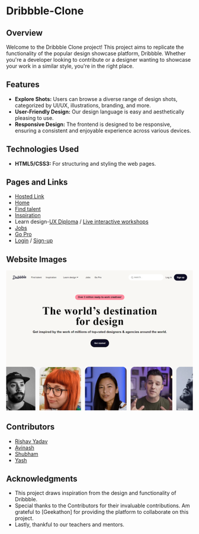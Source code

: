 # Dribbble-Clone

## Overview

Welcome to the Dribbble Clone project! This project aims to replicate the functionality of the popular design showcase platform, Dribbble. Whether you're a developer looking to contribute or a designer wanting to showcase your work in a similar style, you're in the right place.

## Features

- **Explore Shots:** Users can browse a diverse range of design shots, categorized by UI/UX, illustrations, branding, and more.
- **User-Friendly Design:** Our design language is easy and aesthetically pleasing to use.
- **Responsive Design:** The frontend is designed to be responsive, ensuring a consistent and enjoyable experience across various devices.

## Technologies Used

- **HTML5/CSS3:** For structuring and styling the web pages.

## Pages and Links

- [Hosted Link](https://rishavy.github.io/Dribble/)
- [Home](https://rishavy.github.io/Dribble/)
- [Find talent](https://rishavy.github.io/Dribble/Yash/index.html)
- [Inspiration](https://rishavy.github.io/Dribble/Inspiration/inspiration.html)
- Learn design-[UX Diploma](https://rishavy.github.io/Dribble/SHUBHAM/UX%20DIPLOMA%20PAGE/index.html) / [Live interactive workshops](https://rishavy.github.io/Dribble/SHUBHAM/index.html)
- [Jobs](https://rishavy.github.io/Dribble/Jobs/jobs.html)
- [Go Pro](https://rishavy.github.io/Dribble/Avinash/index.html)
- [Login](https://rishavy.github.io/Dribble/Avinash/Log-in/login.html) / [Sign-up](https://rishavy.github.io/Dribble/Avinash/sign%20up/signup.html)

## Website Images

![Website Screenshot](https://github.com/rishavy/Dribble/blob/main/Dribbble-Clone%20imgs/home1-%20rishavy.github.io.png)

## Contributors

- [Rishav Yadav](https://github.com/rishavy)
- [Avinash](https://github.com/Avinash01-GIT)
- [Shubham](https://github.com/Negi-shubham)
- [Yash](https://github.com/Yashkapoor321)


## Acknowledgments

- This project draws inspiration from the design and functionality of Dribbble.
- Special thanks to the Contributors for their invaluable contributions.
Am grateful to [Geekathon] for providing the platform to collaborate on this project.
- Lastly, thankful to our teachers and mentors.

